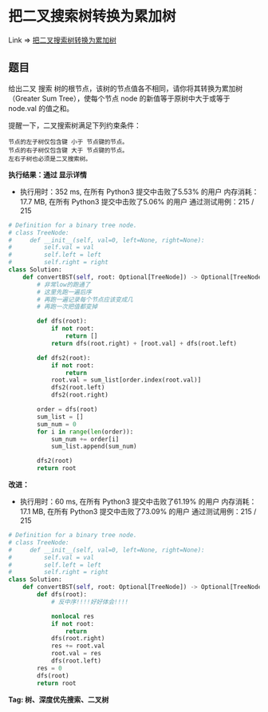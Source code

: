 # 把二叉搜索树转换为累加树

Link => [把二叉搜索树转换为累加树](https://leetcode-cn.com/problems/convert-bst-to-greater-tree/)

## 题目
给出二叉 搜索 树的根节点，该树的节点值各不相同，请你将其转换为累加树（Greater Sum Tree），使每个节点 node 的新值等于原树中大于或等于 node.val 的值之和。

提醒一下，二叉搜索树满足下列约束条件：

    节点的左子树仅包含键 小于 节点键的节点。
    节点的右子树仅包含键 大于 节点键的节点。
    左右子树也必须是二叉搜索树。

**执行结果：通过 显示详情**

- 执行用时：352 ms, 在所有 Python3 提交中击败了5.53% 的用户
内存消耗：17.7 MB, 在所有 Python3 提交中击败了5.06% 的用户
通过测试用例：215 / 215

```python
# Definition for a binary tree node.
# class TreeNode:
#     def __init__(self, val=0, left=None, right=None):
#         self.val = val
#         self.left = left
#         self.right = right
class Solution:
    def convertBST(self, root: Optional[TreeNode]) -> Optional[TreeNode]:
        # 非常low的跑通了
        # 这里先跑一遍后序
        # 再跑一遍记录每个节点应该变成几
        # 再跑一次把值都变掉

        def dfs(root):
            if not root:
                return []
            return dfs(root.right) + [root.val] + dfs(root.left)

        def dfs2(root):
            if not root:
                return
            root.val = sum_list[order.index(root.val)]
            dfs2(root.left)
            dfs2(root.right)

        order = dfs(root)
        sum_list = []
        sum_num = 0
        for i in range(len(order)):
            sum_num += order[i]
            sum_list.append(sum_num)

        dfs2(root)
        return root
```
**改进：**

- 执行用时：60 ms, 在所有 Python3 提交中击败了61.19% 的用户
内存消耗：17.1 MB, 在所有 Python3 提交中击败了73.09% 的用户
通过测试用例：215 / 215
```python
# Definition for a binary tree node.
# class TreeNode:
#     def __init__(self, val=0, left=None, right=None):
#         self.val = val
#         self.left = left
#         self.right = right
class Solution:
    def convertBST(self, root: Optional[TreeNode]) -> Optional[TreeNode]:
        def dfs(root):
            # 反中序!!!!好好体会!!!!

            nonlocal res
            if not root:
                return
            dfs(root.right)
            res += root.val
            root.val = res
            dfs(root.left)
        res = 0
        dfs(root)
        return root
```
**Tag: 树、深度优先搜索、二叉树**
